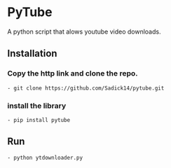 # PyTube
A python script that alows youtube video downloads.
## Installation
### Copy the http link and clone the repo.
```
- git clone https://github.com/Sadick14/pytube.git
```
### install the library
```
- pip install pytube
```
## Run
```
- python ytdownloader.py
```
